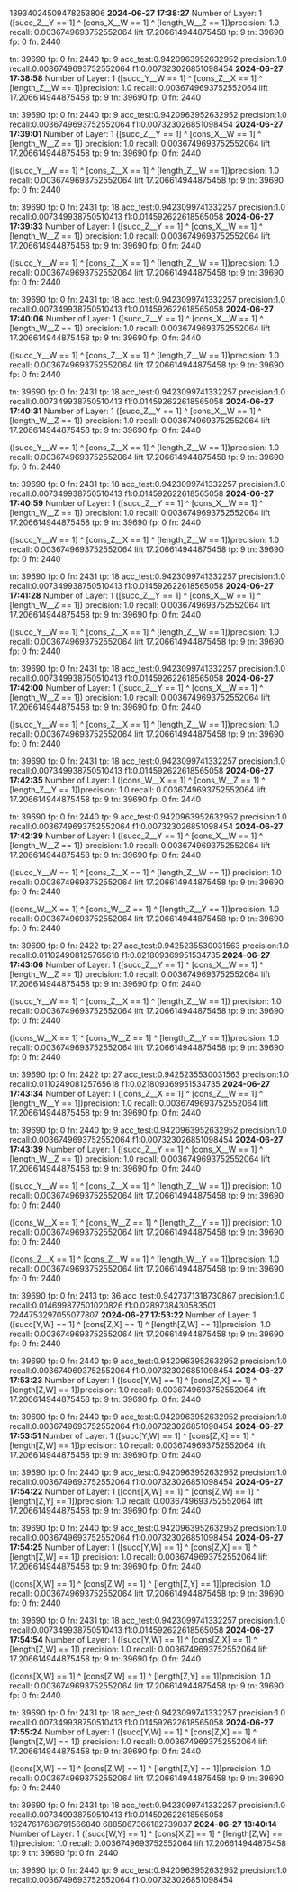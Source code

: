 13934024509478253806
**2024-06-27 17:38:27**
Number of Layer: 1
([succ_Z__Y == 1] ^ [cons_X__W == 1] ^ [length_W__Z == 1])precision: 1.0 recall: 0.0036749693752552064 lift 17.206614944875458 tp: 9 tn: 39690 fp: 0 fn: 2440

tn: 39690 fp: 0 fn: 2440 tp: 9
acc_test:0.9420963952632952 precision:1.0 recall:0.0036749693752552064 f1:0.007323026851098454
**2024-06-27 17:38:58**
Number of Layer: 1
([succ_Y__W == 1] ^ [cons_Z__X == 1] ^ [length_Z__W == 1])precision: 1.0 recall: 0.0036749693752552064 lift 17.206614944875458 tp: 9 tn: 39690 fp: 0 fn: 2440

tn: 39690 fp: 0 fn: 2440 tp: 9
acc_test:0.9420963952632952 precision:1.0 recall:0.0036749693752552064 f1:0.007323026851098454
**2024-06-27 17:39:01**
Number of Layer: 1
([succ_Z__Y == 1] ^ [cons_X__W == 1] ^ [length_W__Z == 1]) precision: 1.0 recall: 0.0036749693752552064 lift 17.206614944875458 tp: 9 tn: 39690 fp: 0 fn: 2440

([succ_Y__W == 1] ^ [cons_Z__X == 1] ^ [length_Z__W == 1])precision: 1.0 recall: 0.0036749693752552064 lift 17.206614944875458 tp: 9 tn: 39690 fp: 0 fn: 2440

tn: 39690 fp: 0 fn: 2431 tp: 18
acc_test:0.9423099741332257 precision:1.0 recall:0.007349938750510413 f1:0.014592622618565058
**2024-06-27 17:39:33**
Number of Layer: 1
([succ_Z__Y == 1] ^ [cons_X__W == 1] ^ [length_W__Z == 1]) precision: 1.0 recall: 0.0036749693752552064 lift 17.206614944875458 tp: 9 tn: 39690 fp: 0 fn: 2440

([succ_Y__W == 1] ^ [cons_Z__X == 1] ^ [length_Z__W == 1])precision: 1.0 recall: 0.0036749693752552064 lift 17.206614944875458 tp: 9 tn: 39690 fp: 0 fn: 2440

tn: 39690 fp: 0 fn: 2431 tp: 18
acc_test:0.9423099741332257 precision:1.0 recall:0.007349938750510413 f1:0.014592622618565058
**2024-06-27 17:40:06**
Number of Layer: 1
([succ_Z__Y == 1] ^ [cons_X__W == 1] ^ [length_W__Z == 1]) precision: 1.0 recall: 0.0036749693752552064 lift 17.206614944875458 tp: 9 tn: 39690 fp: 0 fn: 2440

([succ_Y__W == 1] ^ [cons_Z__X == 1] ^ [length_Z__W == 1])precision: 1.0 recall: 0.0036749693752552064 lift 17.206614944875458 tp: 9 tn: 39690 fp: 0 fn: 2440

tn: 39690 fp: 0 fn: 2431 tp: 18
acc_test:0.9423099741332257 precision:1.0 recall:0.007349938750510413 f1:0.014592622618565058
**2024-06-27 17:40:31**
Number of Layer: 1
([succ_Z__Y == 1] ^ [cons_X__W == 1] ^ [length_W__Z == 1]) precision: 1.0 recall: 0.0036749693752552064 lift 17.206614944875458 tp: 9 tn: 39690 fp: 0 fn: 2440

([succ_Y__W == 1] ^ [cons_Z__X == 1] ^ [length_Z__W == 1])precision: 1.0 recall: 0.0036749693752552064 lift 17.206614944875458 tp: 9 tn: 39690 fp: 0 fn: 2440

tn: 39690 fp: 0 fn: 2431 tp: 18
acc_test:0.9423099741332257 precision:1.0 recall:0.007349938750510413 f1:0.014592622618565058
**2024-06-27 17:40:59**
Number of Layer: 1
([succ_Z__Y == 1] ^ [cons_X__W == 1] ^ [length_W__Z == 1]) precision: 1.0 recall: 0.0036749693752552064 lift 17.206614944875458 tp: 9 tn: 39690 fp: 0 fn: 2440

([succ_Y__W == 1] ^ [cons_Z__X == 1] ^ [length_Z__W == 1])precision: 1.0 recall: 0.0036749693752552064 lift 17.206614944875458 tp: 9 tn: 39690 fp: 0 fn: 2440

tn: 39690 fp: 0 fn: 2431 tp: 18
acc_test:0.9423099741332257 precision:1.0 recall:0.007349938750510413 f1:0.014592622618565058
**2024-06-27 17:41:28**
Number of Layer: 1
([succ_Z__Y == 1] ^ [cons_X__W == 1] ^ [length_W__Z == 1]) precision: 1.0 recall: 0.0036749693752552064 lift 17.206614944875458 tp: 9 tn: 39690 fp: 0 fn: 2440

([succ_Y__W == 1] ^ [cons_Z__X == 1] ^ [length_Z__W == 1])precision: 1.0 recall: 0.0036749693752552064 lift 17.206614944875458 tp: 9 tn: 39690 fp: 0 fn: 2440

tn: 39690 fp: 0 fn: 2431 tp: 18
acc_test:0.9423099741332257 precision:1.0 recall:0.007349938750510413 f1:0.014592622618565058
**2024-06-27 17:42:00**
Number of Layer: 1
([succ_Z__Y == 1] ^ [cons_X__W == 1] ^ [length_W__Z == 1]) precision: 1.0 recall: 0.0036749693752552064 lift 17.206614944875458 tp: 9 tn: 39690 fp: 0 fn: 2440

([succ_Y__W == 1] ^ [cons_Z__X == 1] ^ [length_Z__W == 1])precision: 1.0 recall: 0.0036749693752552064 lift 17.206614944875458 tp: 9 tn: 39690 fp: 0 fn: 2440

tn: 39690 fp: 0 fn: 2431 tp: 18
acc_test:0.9423099741332257 precision:1.0 recall:0.007349938750510413 f1:0.014592622618565058
**2024-06-27 17:42:35**
Number of Layer: 1
([cons_W__X == 1] ^ [cons_W__Z == 1] ^ [length_Z__Y == 1])precision: 1.0 recall: 0.0036749693752552064 lift 17.206614944875458 tp: 9 tn: 39690 fp: 0 fn: 2440

tn: 39690 fp: 0 fn: 2440 tp: 9
acc_test:0.9420963952632952 precision:1.0 recall:0.0036749693752552064 f1:0.007323026851098454
**2024-06-27 17:42:39**
Number of Layer: 1
([succ_Z__Y == 1] ^ [cons_X__W == 1] ^ [length_W__Z == 1]) precision: 1.0 recall: 0.0036749693752552064 lift 17.206614944875458 tp: 9 tn: 39690 fp: 0 fn: 2440

([succ_Y__W == 1] ^ [cons_Z__X == 1] ^ [length_Z__W == 1]) precision: 1.0 recall: 0.0036749693752552064 lift 17.206614944875458 tp: 9 tn: 39690 fp: 0 fn: 2440

([cons_W__X == 1] ^ [cons_W__Z == 1] ^ [length_Z__Y == 1])precision: 1.0 recall: 0.0036749693752552064 lift 17.206614944875458 tp: 9 tn: 39690 fp: 0 fn: 2440

tn: 39690 fp: 0 fn: 2422 tp: 27
acc_test:0.9425235530031563 precision:1.0 recall:0.011024908125765618 f1:0.021809369951534735
**2024-06-27 17:43:06**
Number of Layer: 1
([succ_Z__Y == 1] ^ [cons_X__W == 1] ^ [length_W__Z == 1]) precision: 1.0 recall: 0.0036749693752552064 lift 17.206614944875458 tp: 9 tn: 39690 fp: 0 fn: 2440

([succ_Y__W == 1] ^ [cons_Z__X == 1] ^ [length_Z__W == 1]) precision: 1.0 recall: 0.0036749693752552064 lift 17.206614944875458 tp: 9 tn: 39690 fp: 0 fn: 2440

([cons_W__X == 1] ^ [cons_W__Z == 1] ^ [length_Z__Y == 1])precision: 1.0 recall: 0.0036749693752552064 lift 17.206614944875458 tp: 9 tn: 39690 fp: 0 fn: 2440

tn: 39690 fp: 0 fn: 2422 tp: 27
acc_test:0.9425235530031563 precision:1.0 recall:0.011024908125765618 f1:0.021809369951534735
**2024-06-27 17:43:34**
Number of Layer: 1
([cons_Z__X == 1] ^ [cons_Z__W == 1] ^ [length_W__Y == 1])precision: 1.0 recall: 0.0036749693752552064 lift 17.206614944875458 tp: 9 tn: 39690 fp: 0 fn: 2440

tn: 39690 fp: 0 fn: 2440 tp: 9
acc_test:0.9420963952632952 precision:1.0 recall:0.0036749693752552064 f1:0.007323026851098454
**2024-06-27 17:43:39**
Number of Layer: 1
([succ_Z__Y == 1] ^ [cons_X__W == 1] ^ [length_W__Z == 1]) precision: 1.0 recall: 0.0036749693752552064 lift 17.206614944875458 tp: 9 tn: 39690 fp: 0 fn: 2440

([succ_Y__W == 1] ^ [cons_Z__X == 1] ^ [length_Z__W == 1]) precision: 1.0 recall: 0.0036749693752552064 lift 17.206614944875458 tp: 9 tn: 39690 fp: 0 fn: 2440

([cons_W__X == 1] ^ [cons_W__Z == 1] ^ [length_Z__Y == 1]) precision: 1.0 recall: 0.0036749693752552064 lift 17.206614944875458 tp: 9 tn: 39690 fp: 0 fn: 2440

([cons_Z__X == 1] ^ [cons_Z__W == 1] ^ [length_W__Y == 1])precision: 1.0 recall: 0.0036749693752552064 lift 17.206614944875458 tp: 9 tn: 39690 fp: 0 fn: 2440

tn: 39690 fp: 0 fn: 2413 tp: 36
acc_test:0.9427371318730867 precision:1.0 recall:0.014699877501020826 f1:0.0289738430583501
7244753297055077807
**2024-06-27 17:53:22**
Number of Layer: 1
([succ[Y,W] == 1] ^ [cons[Z,X] == 1] ^ [length[Z,W] == 1])precision: 1.0 recall: 0.0036749693752552064 lift 17.206614944875458 tp: 9 tn: 39690 fp: 0 fn: 2440

tn: 39690 fp: 0 fn: 2440 tp: 9
acc_test:0.9420963952632952 precision:1.0 recall:0.0036749693752552064 f1:0.007323026851098454
**2024-06-27 17:53:23**
Number of Layer: 1
([succ[Y,W] == 1] ^ [cons[Z,X] == 1] ^ [length[Z,W] == 1])precision: 1.0 recall: 0.0036749693752552064 lift 17.206614944875458 tp: 9 tn: 39690 fp: 0 fn: 2440

tn: 39690 fp: 0 fn: 2440 tp: 9
acc_test:0.9420963952632952 precision:1.0 recall:0.0036749693752552064 f1:0.007323026851098454
**2024-06-27 17:53:51**
Number of Layer: 1
([succ[Y,W] == 1] ^ [cons[Z,X] == 1] ^ [length[Z,W] == 1])precision: 1.0 recall: 0.0036749693752552064 lift 17.206614944875458 tp: 9 tn: 39690 fp: 0 fn: 2440

tn: 39690 fp: 0 fn: 2440 tp: 9
acc_test:0.9420963952632952 precision:1.0 recall:0.0036749693752552064 f1:0.007323026851098454
**2024-06-27 17:54:22**
Number of Layer: 1
([cons[X,W] == 1] ^ [cons[Z,W] == 1] ^ [length[Z,Y] == 1])precision: 1.0 recall: 0.0036749693752552064 lift 17.206614944875458 tp: 9 tn: 39690 fp: 0 fn: 2440

tn: 39690 fp: 0 fn: 2440 tp: 9
acc_test:0.9420963952632952 precision:1.0 recall:0.0036749693752552064 f1:0.007323026851098454
**2024-06-27 17:54:25**
Number of Layer: 1
([succ[Y,W] == 1] ^ [cons[Z,X] == 1] ^ [length[Z,W] == 1]) precision: 1.0 recall: 0.0036749693752552064 lift 17.206614944875458 tp: 9 tn: 39690 fp: 0 fn: 2440

([cons[X,W] == 1] ^ [cons[Z,W] == 1] ^ [length[Z,Y] == 1])precision: 1.0 recall: 0.0036749693752552064 lift 17.206614944875458 tp: 9 tn: 39690 fp: 0 fn: 2440

tn: 39690 fp: 0 fn: 2431 tp: 18
acc_test:0.9423099741332257 precision:1.0 recall:0.007349938750510413 f1:0.014592622618565058
**2024-06-27 17:54:54**
Number of Layer: 1
([succ[Y,W] == 1] ^ [cons[Z,X] == 1] ^ [length[Z,W] == 1]) precision: 1.0 recall: 0.0036749693752552064 lift 17.206614944875458 tp: 9 tn: 39690 fp: 0 fn: 2440

([cons[X,W] == 1] ^ [cons[Z,W] == 1] ^ [length[Z,Y] == 1])precision: 1.0 recall: 0.0036749693752552064 lift 17.206614944875458 tp: 9 tn: 39690 fp: 0 fn: 2440

tn: 39690 fp: 0 fn: 2431 tp: 18
acc_test:0.9423099741332257 precision:1.0 recall:0.007349938750510413 f1:0.014592622618565058
**2024-06-27 17:55:24**
Number of Layer: 1
([succ[Y,W] == 1] ^ [cons[Z,X] == 1] ^ [length[Z,W] == 1]) precision: 1.0 recall: 0.0036749693752552064 lift 17.206614944875458 tp: 9 tn: 39690 fp: 0 fn: 2440

([cons[X,W] == 1] ^ [cons[Z,W] == 1] ^ [length[Z,Y] == 1])precision: 1.0 recall: 0.0036749693752552064 lift 17.206614944875458 tp: 9 tn: 39690 fp: 0 fn: 2440

tn: 39690 fp: 0 fn: 2431 tp: 18
acc_test:0.9423099741332257 precision:1.0 recall:0.007349938750510413 f1:0.014592622618565058
16247617686791566840
6885867366182739837
**2024-06-27 18:40:14**
Number of Layer: 1
([succ[W,Y] == 1] ^ [cons[X,Z] == 1] ^ [length[Z,W] == 1])precision: 1.0 recall: 0.0036749693752552064 lift 17.206614944875458 tp: 9 tn: 39690 fp: 0 fn: 2440

tn: 39690 fp: 0 fn: 2440 tp: 9
acc_test:0.9420963952632952 precision:1.0 recall:0.0036749693752552064 f1:0.007323026851098454
